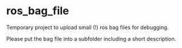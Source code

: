 # ros_bag_file

Temporary project to upload small (!) ros bag files for debugging.

Please put the bag file into a subfolder including a short description.

